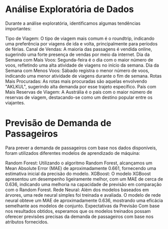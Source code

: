 # Análise Exploratória de Dados
Durante a análise exploratória, identificamos algumas tendências importantes:

Tipo de Viagem: O tipo de viagem mais comum é o roundtrip, indicando uma preferência por viagens de ida e volta, principalmente para períodos de férias.
Canal de Vendas: A maioria das passagens é vendida online, sugerindo uma forte presença de vendas por meio da internet.
Dia da Semana com Mais Voos: Segunda-feira é o dia com o maior número de voos, refletindo uma alta atividade de viagens no início da semana.
Dia da Semana com Menos Voos: Sábado registra o menor número de voos, indicando uma menor atividade de viagens durante o fim de semana.
Rotas Mais Procuradas: As rotas mais procuradas são aquelas envolvendo "AKLKUL", sugerindo alta demanda por esse trajeto específico.
País com Mais Reservas de Viagem: A Austrália é o país com o maior número de reservas de viagem, destacando-se como um destino popular entre os viajantes.

# Previsão de Demanda de Passageiros
Para prever a demanda de passageiros com base nos dados disponíveis, foram utilizados diferentes modelos de aprendizado de máquina:

Random Forest:
Utilizando o algoritmo Random Forest, alcançamos um Mean Absolute Error (MAE) de aproximadamente 0.661, fornecendo uma estimativa inicial da precisão do modelo.
XGBoost:
O modelo XGBoost apresentou um desempenho ligeiramente melhor, com um MAE de cerca de 0.636, indicando uma melhoria na capacidade de previsão em comparação com o Random Forest.
Rede Neural:
Além dos modelos baseados em árvores, uma rede neural simples foi treinada e avaliada. O modelo de rede neural obteve um MAE de aproximadamente 0.636, mostrando uma eficácia semelhante aos modelos de conjunto.
Expectativas da Previsão
Com base nos resultados obtidos, esperamos que os modelos treinados possam oferecer previsões precisas da demanda de passageiros com base nos atributos fornecidos.
